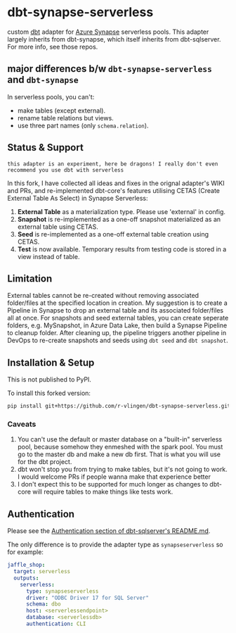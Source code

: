 # dbt-synapse-serverless

custom [dbt](https://www.getdbt.com) adapter for [Azure Synapse](https://azure.microsoft.com/en-us/services/synapse-analytics/) serverless pools. This adapter largely inherits from dbt-synapse, which itself inherits from dbt-sqlserver. For more info, see those repos.

## major differences b/w `dbt-synapse-serverless` and `dbt-synapse`
In serverless pools, you can't:
- make tables (except external).
- rename table relations but views.
- use three part names (only `schema.relation`).
## Status & Support

```
this adapter is an experiment, here be dragons! I really don't even recommend you use dbt with serverless
```

In this fork, I have collected all ideas and fixes in the orignal adapter's WIKI and PRs, and re-implemented dbt-core's features utilising CETAS (Create External Table As Select) in Synapse Serverless:

1. **External Table** as a materialization type. Please use 'external' in config.
2. **Snapshot** is re-implemented as a one-off snapshot materialized as an external table using CETAS.
3. **Seed** is re-implemented as a one-off external table creation using CETAS.
4. **Test** is now available. Temporary results from testing code is stored in a view instead of table.

## Limitation

External tables cannot be re-created without removing associated folder/files at the specified location in creation. My suggestion is to create a Pipeline in Synapse to drop an external table and its associated folder/files all at once.
For snapshots and seed external tables, you can create seperate folders, e.g. MySnapshot, in Azure Data Lake, then build a Synapse Pipeline to cleanup folder. After cleaning up, the pipeline triggers another pipeline in DevOps to re-create snapshots and seeds using ```dbt seed``` and ```dbt snapshot```.

## Installation & Setup

This is not published to PyPI. 

To install this forked version:
```sh
pip install git+https://github.com/r-vlingen/dbt-synapse-serverless.git
```

### Caveats
1. You can't use the default or master database on a "built-in" serverless pool, because somehow they enmeshed with the spark pool. You must go to the master db and make a new db first. That is what you will use for the dbt project.
2. dbt won't stop  you from trying to make tables, but it's not going to work. I would welcome PRs if people wanna make that experience better
3. I don't expect this to be supported for much longer as changes to dbt-core will require tables to make things like tests work.


## Authentication

Please see the [Authentication section of dbt-sqlserver's README.md](https://github.com/dbt-msft/dbt-sqlserver#authentication).

The only difference is to provide the adapter type as `synapseserverless` so for example:

```yml
jaffle_shop:
  target: serverless
  outputs:
    serverless:
      type: synapseserverless
      driver: "ODBC Driver 17 for SQL Server"
      schema: dbo
      host: <serverlessendpoint>
      database: <serverlessdb>
      authentication: CLI
```

